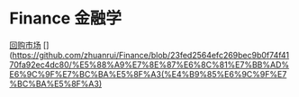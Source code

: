 # Finance 金融学
[回购市场](https://github.com/zhuanrui/Finance/blob/249f6cd227567c12f53b49b1b4e3ae999c6d72d0/%E5%9B%9E%E8%B4%AD%E5%B8%82%E5%9C%BA)
[](https://github.com/zhuanrui/Finance/blob/23fed2564efc269bec9b0f74f4170fa92ec4dc80/%E5%88%A9%E7%8E%87%E6%8C%81%E7%BB%AD%E6%9C%9F%E7%BC%BA%E5%8F%A3(%E4%B9%85%E6%9C%9F%E7%BC%BA%E5%8F%A3)
